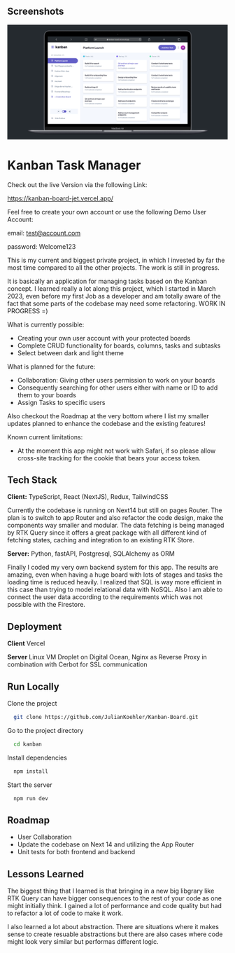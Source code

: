 
## Screenshots

![App Screenshot](https://github.com/JulianKoehler/Kanban-Board/blob/main/public/assets/preview.png?raw=true)


# Kanban Task Manager

Check out the live Version via the following Link:

https://kanban-board-jet.vercel.app/

Feel free to create your own account or use the following Demo User Account:

email: test@account.com

password: Welcome123

This is my current and biggest private project, in which I invested by far the most time compared to all the other projects. The work is still in progress.

It is basically an application for managing tasks based on the Kanban concept. I learned really a lot along this project, which I started in March 2023, even before my first Job as a developer and am totally aware of the fact that some parts of the codebase may need some refactoring. WORK IN PROGRESS =)

What is currently possible:

* Creating your own user account with your protected boards
* Complete CRUD functionality for boards, columns, tasks and subtasks
* Select between dark and light theme

What is planned for the future:

* Collaboration: Giving other users permission to work on your boards
* Consequently searching for other users either with name or ID to add them to your boards
* Assign Tasks to specific users

Also checkout the Roadmap at the very bottom where I list my smaller updates planned to enhance the codebase and the existing features!

Known current limitations:

* At the moment this app might not work with Safari, if so please allow cross-site tracking for the cookie that bears your access token.


## Tech Stack

**Client:** TypeScript, React (NextJS), Redux, TailwindCSS

Currently the codebase is running on Next14 but still on pages Router. The plan is to switch to app Router and also refactor the code design, make the components way smaller and modular.
The data fetching is being managed by RTK Query since it offers a great package with all different kind of fetching states, caching and integration to an existing RTK Store.

**Server:** Python, fastAPI, Postgresql, SQLAlchemy as ORM

Finally I coded my very own backend system for this app. The results are amazing, even when having a huge board with lots of stages and tasks the loading time is reduced heavily. I realized that SQL is way more efficient in this case than trying to model relational data with NoSQL. Also I am able to connect the user data according to the requirements which was not possible with the Firestore.


## Deployment

**Client**
Vercel

**Server**
Linux VM Droplet on Digital Ocean,
Nginx as Reverse Proxy in combination with Cerbot for SSL communication


## Run Locally

Clone the project

```bash
  git clone https://github.com/JulianKoehler/Kanban-Board.git
```

Go to the project directory

```bash
  cd kanban
```

Install dependencies

```bash
  npm install
```

Start the server

```bash
  npm run dev
```


## Roadmap

- User Collaboration
- Update the codebase on Next 14 and utilizing the App Router
- Unit tests for both frontend and backend


## Lessons Learned

The biggest thing that I learned is that bringing in a new big libgrary like RTK Query can have bigger consequences to the rest of your code as one might initially think. I gained a lot of performance and code quality but had to refactor a lot of code to make it work.

I also learned a lot about abstraction. There are situations where it makes sense to create resuable abstractions but there are also cases where code might look very similar but performas different logic.
